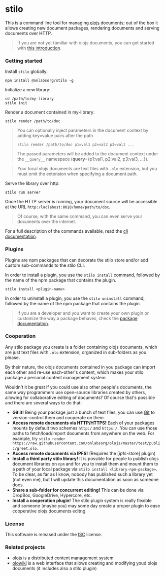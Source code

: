 # stilo
This is a command line tool for managing [olojs] documents; out of the box it 
allows creating new document packages, rendering documents and serving documents
over HTTP.

> If you are not yet familiar with olojs documents, you can get started with 
> [this introduction](https://github.com/onlabsorg/olojs/blob/master/docs/document.md).

### Getting started
Install `stilo` globally.

```
npm install @onlabsorg/stilo -g
```

Initialize a new library:

```
cd /path/to/my-library
stilo init
```

Render a document contained in my-library:

```
stilo render /path/to/doc
```

>   You can optionally inject parameters in the document context by adding
>   key=value pairs after the path
>
>   `stilo render /path/to/doc p1=val1 p2=val2 p3=val3 ...`
>
>   The passed parameters will be added to the document context under the `__query__`
>   namespace (__query__={p1:val1, p2:val2, p3:val3, ...}).

>   Your local olojs documents are text files with `.olo` extension, but you 
>   must omit the extension when specifying a document path.

Serve the library over http:

```
stilo run server
```

Once the HTTP server is running, your document source will be accessible at the 
URL `http:/loclahost:8010/home/path/to/doc`.

>   Of course, with the same command, you can even serve your documents over
>   the internet.

For a full description of the commands available, read the
[cli documentation](./docs/cli.md).


### Plugins
Plugins are npm packages that can decorate the stilo store and/or add 
custom sub-commands to the stilo CLI.

In order to install a plugin, you use the `stilo install` command, followed
by the name of the npm package that contains the plugin.

```
stilo install <plugin-name>
```

In order to uninstall a plugin, you use the `stilo uninstall` command, followed
by the name of the npm package that contains the plugin.

> If you are a developer and you want to create your own plugin or customize the
> way a package behaves, check the [package documentation](./package-template/README.md).


### Cooperation
Any stilo package you create is a folder containing olojs documents, which are
just text files with `.olo` extension, organized in sub-folders as you please.

By their nature, the olojs documents contained in you package can import 
each other and re-use each-other's content, which makes your stilo package a 
personal content management system. 

Wouldn't it be great if you could use also other people's documents, the same 
way programmers use open-source libraries created by others, allowing for 
collaborative editing of documents? Of course that's possible and there are 
several ways to do that:

* **Git it!** Being your package just a bunch of text files, you can use
  [Git](https://git-scm.com/) to version-control them and cooperate on them.
* **Access remote documents via HTTP/HTTPS!** Each of your packages mounts by
  default two schemes `http:/` and `https:/`. You can use those paths to 
  fetch/load/import documents from anywhere on the web.
  For example, try `stilo render https://raw.githubusercontent.com/onlabsorg/olojs/master/test/public/greet.olo`.
* **Access remote documents via IPFS!** (Requires the [ipfs-store] plugin)
* **Install a third party stilo library!** It is possible for people to publish
  olojs document libraries on `npm` and for you to install them and mount them 
  to a path of your local package via `stilo install <library-npm-package>`. To
  be clear, as far as I know, nobody has published such a library yet (not even me),
  but I will update this documentation as soon as someone does.
* **Share a sub-folder for concurrent editing!** This can be done via DropBox,
  GoogleDrive, Hypercore, etc.
* **Install a cooperation plugin!** The stilo plugin system is really flexible
  and someone (maybe you) may some day create a proper plugin to ease 
  cooperative olojs documents editng.


### License
This software is released under the [ISC](https://opensource.org/licenses/ISC) 
license.


### Related projects
* [olojs] is a distributed content management system
* [olowiki] is a web interface that allows creating and modifying youd olojs 
  documents (it includes also a stilo plugin)


[olojs]: https://github.com/onlabsorg/olojs
[olowiki]: https://github.com/onlabsorg/olowiki
